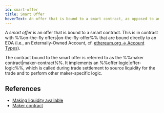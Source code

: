 ```yaml
---
id: smart-offer
title: Smart Offer
hoverText: An offer that is bound to a smart contract, as opposed to an on-the-fly offer.
---
```


A _smart offer_ is an offer that is bound to a smart contract. This is in contrast with %%on-the-fly offers|on-the-fly-offer%% that are bound directly to an EOA (i.e., an Externally-Owned Account, cf. [ethereum.org -> Account Types](https://ethereum.org/en/developers/docs/accounts/#types-of-account)).

The contract bound to the smart offer is referred to as the %%maker contract|maker-contract%%. It implements an %%offer logic|offer-logic%%, which is called during trade settlement to source liquidity for the trade and to perform other maker-specific logic.


## References
* [Making liquidity available](../protocol/background/offer-maker.md)
* [Maker contract](../protocol/technical-references/taking-and-making-offers/reactive-offer/maker-contract.md)
